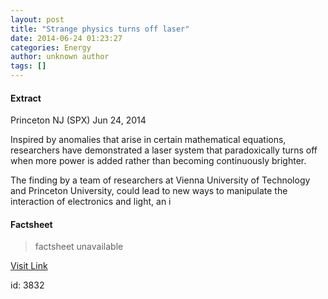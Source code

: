 ```yaml
---
layout: post
title: "Strange physics turns off laser"
date: 2014-06-24 01:23:27
categories: Energy
author: unknown author
tags: []
---
```



#### Extract
>
Princeton NJ (SPX) Jun 24, 2014


Inspired by anomalies that arise in certain mathematical equations, researchers have demonstrated a laser system that paradoxically turns off when more power is added rather than becoming continuously brighter. 

The finding by a team of researchers at Vienna University of Technology and Princeton University, could lead to new ways to manipulate the interaction of electronics and light, an i

#### Factsheet
>factsheet unavailable

[Visit Link](http://www.spacemart.com/reports/Strange_physics_turns_off_laser_999.html)

id:    3832
